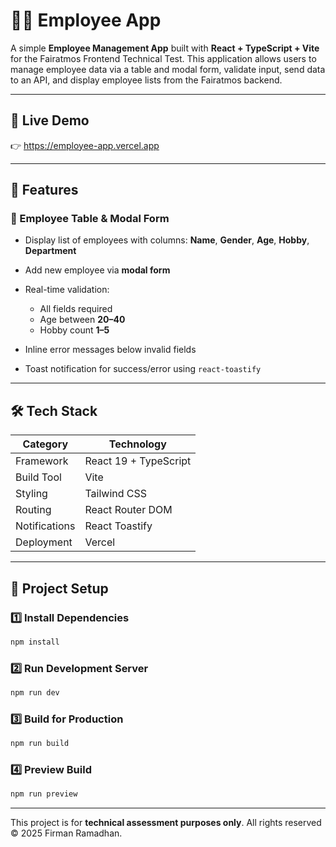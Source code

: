 # 👨‍💼 Employee App

A simple **Employee Management App** built with **React + TypeScript + Vite** for the Fairatmos Frontend Technical Test.
This application allows users to manage employee data via a table and modal form, validate input, send data to an API, and display employee lists from the Fairatmos backend.

---

## 🚀 Live Demo

👉 https://employee-app.vercel.app

---

## 🧩 Features

### 🧾 Employee Table & Modal Form

* Display list of employees with columns: **Name**, **Gender**, **Age**, **Hobby**, **Department**
* Add new employee via **modal form**
* Real-time validation:

  * All fields required
  * Age between **20–40**
  * Hobby count **1–5**
* Inline error messages below invalid fields
* Toast notification for success/error using `react-toastify`

---

## 🛠️ Tech Stack

| Category      | Technology            |
| ------------- | --------------------- |
| Framework     | React 19 + TypeScript |
| Build Tool    | Vite                  |
| Styling       | Tailwind CSS          |
| Routing       | React Router DOM      |
| Notifications | React Toastify        |
| Deployment    | Vercel                |

---

## 🧰 Project Setup

### 1️⃣ Install Dependencies

```bash
npm install
```

### 2️⃣ Run Development Server

```bash
npm run dev
```

### 3️⃣ Build for Production

```bash
npm run build
```

### 4️⃣ Preview Build

```bash
npm run preview
```
---
This project is for **technical assessment purposes only**.
All rights reserved © 2025 Firman Ramadhan.
